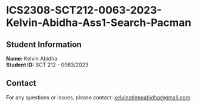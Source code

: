 # ICS2308-SCT212-0063-2023-Kelvin-Abidha-Ass1-Search-Pacman

## Student Information
**Name:** Kelvin Abidha  
**Student ID:** SCT 212 - 0063/2023

## Contact
For any questions or issues, 
please contact: kelvinotienoabidha@gmail.com
